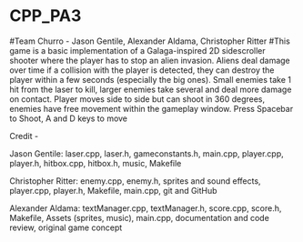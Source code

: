 # CPP_PA3
#Team Churro - Jason Gentile, Alexander Aldama, Christopher Ritter
#This game is a basic implementation of a Galaga-inspired 2D sidescroller shooter where the player has to stop an alien invasion. Aliens deal damage over time if a collision with the player is detected, they can destroy the player within a few seconds (especially the big ones). Small enemies take 1 hit from the laser to kill, larger enemies take several and deal more damage on contact. Player moves side to side but can shoot in 360 degrees, enemies have free movement within the gameplay window. Press Spacebar to Shoot, A and D keys to move

Credit -

Jason Gentile: laser.cpp, laser.h, gameconstants.h, main.cpp, player.cpp, player.h, hitbox.cpp, hitbox.h, music, Makefile

Christopher Ritter: enemy.cpp, enemy.h, sprites and sound effects, player.cpp, player.h, Makefile, main.cpp, git and GitHub

Alexander Aldama: textManager.cpp, textManager.h, score.cpp, score.h, Makefile, Assets (sprites, music), main.cpp, documentation and code review, original game concept

